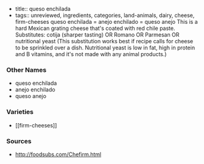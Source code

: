 - title:: queso enchilada
- tags:: unreviewed, ingredients, categories, land-animals, dairy, cheese, firm-cheeses
queso enchilada = anejo enchilado = queso anejo This is a hard Mexican grating cheese that's coated with red chile paste. Substitutes: cotija (sharper tasting) OR Romano OR Parmesan OR nutritional yeast (This substitution works best if recipe calls for cheese to be sprinkled over a dish. Nutritional yeast is low in fat, high in protein and B vitamins, and it's not made with any animal products.)

### Other Names

* queso enchilada
* anejo enchilado
* queso anejo

### Varieties

* [[firm-cheeses]]

### Sources
* http://foodsubs.com/Chefirm.html
